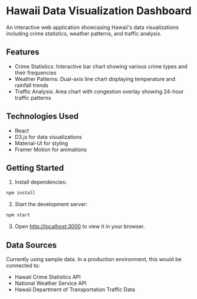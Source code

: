 # Hawaii Data Visualization Dashboard

An interactive web application showcasing Hawaii's data visualizations including crime statistics, weather patterns, and traffic analysis.

## Features

- Crime Statistics: Interactive bar chart showing various crime types and their frequencies
- Weather Patterns: Dual-axis line chart displaying temperature and rainfall trends
- Traffic Analysis: Area chart with congestion overlay showing 24-hour traffic patterns

## Technologies Used

- React
- D3.js for data visualizations
- Material-UI for styling
- Framer Motion for animations

## Getting Started

1. Install dependencies:
```bash
npm install
```

2. Start the development server:
```bash
npm start
```

3. Open [http://localhost:3000](http://localhost:3000) to view it in your browser.

## Data Sources

Currently using sample data. In a production environment, this would be connected to:
- Hawaii Crime Statistics API
- National Weather Service API
- Hawaii Department of Transportation Traffic Data
